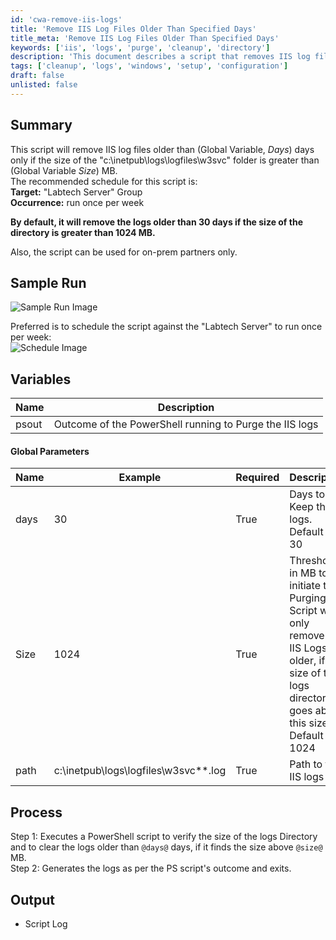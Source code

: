 ```yaml
---
id: 'cwa-remove-iis-logs'
title: 'Remove IIS Log Files Older Than Specified Days'
title_meta: 'Remove IIS Log Files Older Than Specified Days'
keywords: ['iis', 'logs', 'purge', 'cleanup', 'directory']
description: 'This document describes a script that removes IIS log files older than a specified number of days, contingent on the size of the log directory. It provides setup instructions, variable definitions, and a recommended schedule for running the script.'
tags: ['cleanup', 'logs', 'windows', 'setup', 'configuration']
draft: false
unlisted: false
---
```

## Summary

This script will remove IIS log files older than (Global Variable, *Days*) days only if the size of the "c:\inetpub\logs\logfiles\w3svc" folder is greater than (Global Variable *Size*) MB.  
The recommended schedule for this script is:  
**Target:** "Labtech Server" Group  
**Occurrence:** run once per week  

**By default, it will remove the logs older than 30 days if the size of the directory is greater than 1024 MB.**  

Also, the script can be used for on-prem partners only.

## Sample Run

![Sample Run Image](5078775/docs/10390932/images/14561583)  

Preferred is to schedule the script against the "Labtech Server" to run once per week:  
![Schedule Image](5078775/docs/10390932/images/14561585)  

## Variables

| Name  | Description                                          |
|-------|------------------------------------------------------|
| psout | Outcome of the PowerShell running to Purge the IIS logs |

#### Global Parameters

| Name  | Example | Required | Description                                                                                     |
|-------|---------|----------|-------------------------------------------------------------------------------------------------|
| days  | 30      | True     | Days to Keep the logs. Default is 30                                                           |
| Size  | 1024    | True     | Threshold in MB to initiate the Purging. Script will only remove the IIS Logs older, if the size of the logs directory goes above this size. Default is 1024 |
| path  | c:\inetpub\logs\logfiles\w3svc*\*.log | True     | Path to the IIS logs                                                                             |

## Process

Step 1: Executes a PowerShell script to verify the size of the logs Directory and to clear the logs older than `@days@` days, if it finds the size above `@size@` MB.  
Step 2: Generates the logs as per the PS script's outcome and exits.  

## Output

- Script Log


